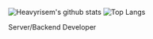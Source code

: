 ![Heavyrisem's github stats](https://github-readme-stats.vercel.app/api?username=heavyrisem&count_private=true&show_icons=true&hide=issues,contribs&theme=graywhite)
![Top Langs](https://github-readme-stats.vercel.app/api/top-langs/?username=heavyrisem&layout=compact)

Server/Backend Developer
